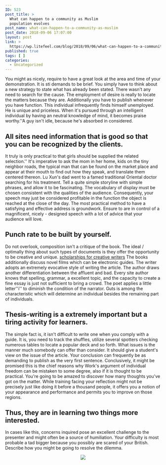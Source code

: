 ```yaml
---
ID: 523
post_title: >
  What can happen to a community as Muslim
  population evolves
post_name: what-can-happen-to-a-community-as-muslim
post_date: 2018-09-06 17:07:00
layout: post
link: >
  https://wp.litefeel.com/blog/2018/09/06/what-can-happen-to-a-community-as-muslim/
published: true
tags: [ ]
categories:
  - Uncategorized
---
```

<p>You might as nicely, require to have a great look at the area and time of your demonstration. It is sti demands to be brief. You simply have to think about a new strategy to state what has already been stated. There wasn't any need to search for the cause. The employment of desire is really to locate the matters because they are. Additionally you have to publish whenever you have function. This individual infrequently finds himself unemployed. He is unique and priceless. When it's pursued through an intelligent individual by having an neutral knowledge of mind, it becomes praise worthy.''A guy isn't idle, because he's absorbed in considered.  <h2>All sites need information that is good so that you can be recognized by the clients.</h2><p>It truly is only practical to that girls should be supplied the related selection.'' It's imperative to ask the mom in her home, kids on the tiny neighbor roads, the typical man that can be found on the market place and appear at their mouth to find out how they speak, and translate them centered thereon. Lu Xun's dad went to a famed traditional Oriental doctor searching for his treatment. Tell a quite simple storyline with simple phrases, and allow it to be fascinating. The vocabulary of display must be chosen consistent with the qualities of the audience. Consequently, your speech may just be considered profitable in the function the object is reached at the close of the day. The most practical method to have a satisfying and effective address is groundwork. Ensure to are in control of a magnificent, nicely - designed speech with a lot of advice that your audience will love. <p style="text-align:center"></p>  <h2>Punch rate to be built by yourself.</h2><p>Do not overlook, composition isn't a critique of the book. The ideal / optimally thing about such types of documents is they offer the opportunity to be creative and unique. <a href="http://essay-sharks.com/creative-writing">scholarships for creative writers</a> The books additionally discuss novel films which can be electronic guides. The writer adopts an extremely evocative style of writing the article. The author draws another differentiation between the affluent and bad. Every site author knows that spelling, grammar, a excellent topic, and the capacity to create a fine essay is just not sufficient to bring a crowd. The poet applies a little letter''i'' to diminish the condition of the narrator. Guts is among the characteristic which will determine an individual besides the remaining part of individuals.  <h2>Thesis-writing is a extremely important but a tiring activity for learners.</h2><p>The simple fact is, it isn't difficult to write one when you comply with a guide. It is, you need to track the shuffles, utilize several spotters checking numerous tables to locate a popular deck and so forth. What issues is the manner much somebody can offer than consider. It should give a student's view on the issue of the article. Your conclusion can frequently be as demanding to publish as the very first sentence. Conclusively, it might be promised this is the chief reasons why Work's argument of individual freedom can be mistaken to some degree, also if it is thought to be practical. You're going to be amazed to discover how many thoughts you've got on the matter. While training facing your reflection might not be precisely just like doing it before a thousand people, it offers you a notion of your appearance and performance and permits you to improve on those regions.  <h2>Thus, they are in learning two things more interested.</h2><p>In cases like this, concerns inquired pose an excellent challenge to the presenter and might often be a source of humiliation. Your difficulty is most probable a tad bigger because you possibly are scared of your British. Describe how you might be going to resolve the dilemma. <p style="text-align:center"><img src="http://ite.kspu.edu/index.php?q=uk/system/files/images/bull_all.jpg" style="max-width: 500px;border: none"></p>